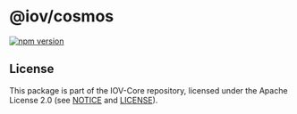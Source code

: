 # @iov/cosmos

[![npm version](https://img.shields.io/npm/v/@iov/cosmos.svg)](https://www.npmjs.com/package/@iov/cosmos)

## License

This package is part of the IOV-Core repository, licensed under the Apache License 2.0
(see [NOTICE](https://github.com/iov-one/iov-core/blob/master/NOTICE) and [LICENSE](https://github.com/iov-one/iov-core/blob/master/LICENSE)).

